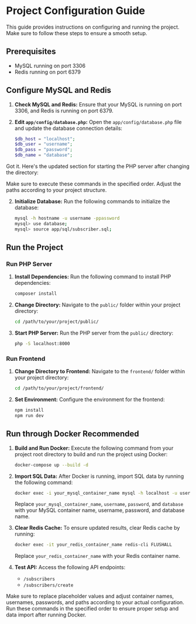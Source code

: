 # Project Configuration Guide

This guide provides instructions on configuring and running the project. Make sure to follow these steps to ensure a smooth setup.

## Prerequisites

- MySQL running on port 3306
- Redis running on port 6379

## Configure MySQL and Redis

1. **Check MySQL and Redis:**
   Ensure that your MySQL is running on port 3306, and Redis is running on port 6379.

2. **Edit `app/config/database.php`:**
   Open the `app/config/database.php` file and update the database connection details:
   ```php
   $db_host = "localhost";
   $db_user = "username";
   $db_pass = "password";
   $db_name = "database";
   ```

Got it. Here's the updated section for starting the PHP server after changing the directory:


Make sure to execute these commands in the specified order. Adjust the paths according to your project structure.

2. **Initialize Database:**
   Run the following commands to initialize the database:
   ```bash
   mysql -h hostname -u username -ppassword
   mysql> use database;
   mysql> source app/sql/subscriber.sql;
   ```

## Run the Project

### Run PHP Server

1. **Install Dependencies:**
   Run the following command to install PHP dependencies:
   ```bash
   composer install
   ```


2. **Change Directory:**
   Navigate to the `public/` folder within your project directory:
   ```bash
   cd /path/to/your/project/public/
   ```

3. **Start PHP Server:**
   Run the PHP server from the `public/` directory:
   ```bash
   php -S localhost:8000
   ```

### Run Frontend

1. **Change Directory to Frontend:**
   Navigate to the `frontend/` folder within your project directory:
   ```bash
   cd /path/to/your/project/frontend/
   ```

2. **Set Environment:**
   Configure the environment for the frontend:
   ```bash
   npm install
   npm run dev
   
## Run through Docker Recommended

1. **Build and Run Docker:**
   Execute the following command from your project root directory to build and run the project using Docker:
   ```bash
   docker-compose up --build -d
   ```

2. **Import SQL Data:**
   After Docker is running, import SQL data by running the following command:
   ```bash
   docker exec -i your_mysql_container_name mysql -h localhost -u username -ppassword database < app/sql/subscriber.sql
   ```
   Replace `your_mysql_container_name`, `username`, `password`, and `database` with your MySQL container name, username, password, and database name.

3. **Clear Redis Cache:**
   To ensure updated results, clear Redis cache by running:
   ```bash
   docker exec -it your_redis_container_name redis-cli FLUSHALL
   ```
   Replace `your_redis_container_name` with your Redis container name.

4. **Test API:**
   Access the following API endpoints:
   - `/subscribers`
   - `/subscribers/create`

Make sure to replace placeholder values and adjust container names, usernames, passwords, and paths according to your actual configuration. Run these commands in the specified order to ensure proper setup and data import after running Docker.
